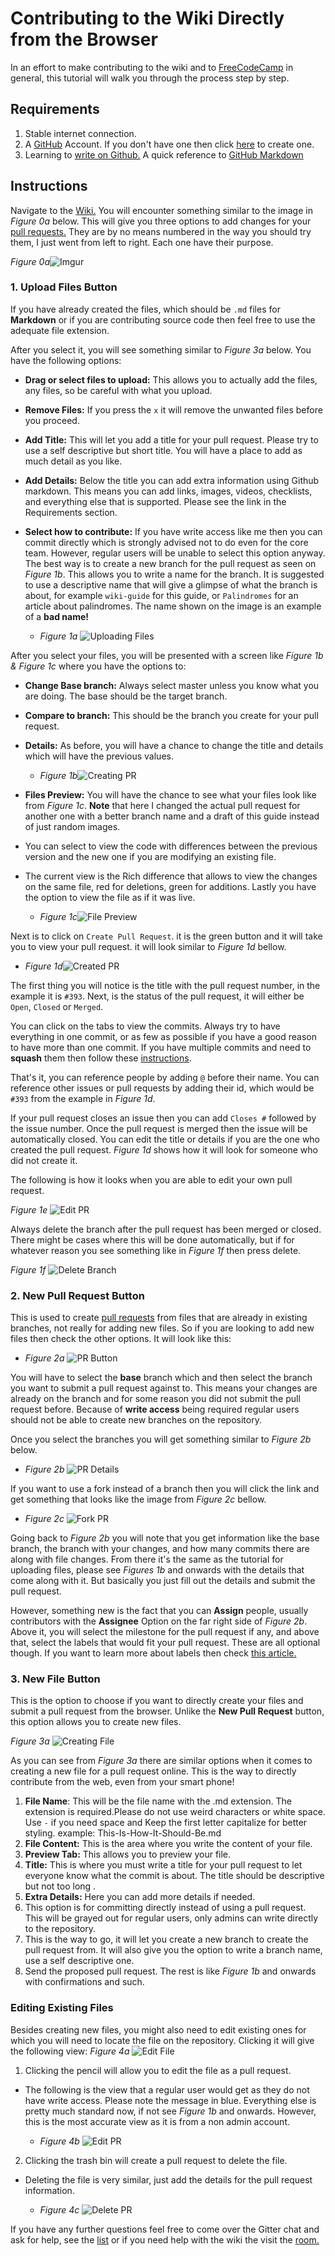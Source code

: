 # Contributing to the Wiki Directly from the Browser

In an effort to make contributing to the wiki and to [FreeCodeCamp](https://github.com/FreeCodeCamp) in general, this tutorial will walk you through the process step by step.

## Requirements

1. Stable internet connection.
2. A [GitHub](https://github.com) Account. If you don't have one then click [here](https://github.com/join) to create one.
3. Learning to [write on Github.](https://help.github.com/categories/writing-on-github/) A quick reference to [GitHub Markdown](https://github.com/adam-p/markdown-here/wiki/Markdown-Cheatsheet)

## Instructions

Navigate to the [Wiki.](https://github.com/FreeCodeCamp/wiki) You will encounter something similar to the image in _Figure 0a_ below. This will give you three options to add changes for your [pull requests.](https://help.github.com/articles/using-pull-requests/) They are by no means numbered in the way you should try them, I just went from left to right. Each one have their purpose.

_Figure 0a_![Imgur](http://i.imgur.com/6MkwQCx.png)

### 1. Upload Files Button

If you have already created the files, which should be `.md` files for **Markdown** or if you are contributing source code then feel free to use the adequate file extension.

After you select it, you will see something similar to _Figure 3a_ below. You have the following options:

- **Drag or select files to upload:** This allows you to actually add the files, any files, so be careful with what you upload.
- **Remove Files:** If you press the `x` it will remove the unwanted files before you proceed.
- **Add Title:** This will let you add a title for your pull request. Please try to use a self descriptive but short title. You will have a place to add as much detail as you like.
- **Add Details:** Below the title you can add extra information using Github markdown. This means you can add links, images, videos, checklists, and everything else that is supported. Please see the link in the Requirements section.
- **Select how to contribute:** If you have write access like me then you can commit directly which is strongly advised not to do even for the core team. However, regular users will be unable to select this option anyway. The best way is to create a new branch for the pull request as seen on _Figure 1b_. This allows you to write a name for the branch. It is suggested to use a descriptive name that will give a glimpse of what the branch is about, for example `wiki-guide` for this guide, or `Palindromes` for an article about palindromes. The name shown on the image is an example of a **bad name!**

  - _Figure 1a_ ![Uploading Files](http://i.imgur.com/PJ2kp5k.png)

After you select your files, you will be presented with a screen like _Figure 1b & Figure 1c_ where you have the options to:

- **Change Base branch:** Always select master unless you know what you are doing. The base should be the target branch.
- **Compare to branch:** This should be the branch you create for your pull request.
- **Details:** As before, you will have a chance to change the title and details which will have the previous values.

  - _Figure 1b_![Creating PR](http://i.imgur.com/rHfSVcX.png)

- **Files Preview:** You will have the chance to see what your files look like from _Figure 1c_. **Note** that here I changed the actual pull request for another one with a better branch name and a draft of this guide instead of just random images.

- You can select to view the code with differences between the previous version and the new one if you are modifying an existing file.
- The current view is the Rich difference that allows to view the changes on the same file, red for deletions, green for additions. Lastly you have the option to view the file as if it was live.

  - _Figure 1c_![File Preview](http://i.imgur.com/oYS8ZNr.png)

Next is to click on `Create Pull Request`. it is the green button and it will take you to view your pull request. it will look similar to _Figure 1d_ bellow.

- _Figure 1d_![Created PR](http://i.imgur.com/PSx5NPU.png)

The first thing you will notice is the title with the pull request number, in the example it is `#393`. Next, is the status of the pull request, it will either be `Open`, `Closed` or `Merged`.

You can click on the tabs to view the commits. Always try to have everything in one commit, or as few as possible if you have a good reason to have more than one commit. If you have multiple commits and need to **squash** them then follow these [instructions](Git-Squash).

That's it, you can reference people by adding `@` before their name. You can reference other issues or pull requests by adding their id, which would be `#393` from the example in _Figure 1d_.

If your pull request closes an issue then you can add `Closes #` followed by the issue number. Once the pull request is merged then the issue will be automatically closed. You can edit the title or details if you are the one who created the pull request. _Figure 1d_ shows how it will look for someone who did not create it.

The following is how it looks when you are able to edit your own pull request.

_Figure 1e_ ![Edit PR](http://i.imgur.com/NPgXkiz.png)

Always delete the branch after the pull request has been merged or closed. There might be cases where this will be done automatically, but if for whatever reason you see something like in _Figure 1f_ then press delete.

_Figure 1f_ ![Delete Branch](http://i.imgur.com/vePGN3Y.png)

### 2. New Pull Request Button

This is used to create [pull requests](FreeCodeCamp-Guide-Pull-Request) from files that are already in existing branches, not really for adding new files. So if you are looking to add new files then check the other options. It will look like this:

- _Figure 2a_ ![PR Button](http://i.imgur.com/WryvU3P.png)

You will have to select the **base** branch which and then select the branch you want to submit a pull request against to. This means your changes are already on the branch and for some reason you did not submit the pull request before. Because of **write access** being required regular users should not be able to create new branches on the repository.

Once you select the branches you will get something similar to _Figure 2b_ below.

- _Figure 2b_ ![PR Details](http://i.imgur.com/omG75qe.png)

If you want to use a fork instead of a branch then you will click the link and get something that looks like the image from _Figure 2c_ bellow.

- _Figure 2c_ ![Fork PR](http://i.imgur.com/0PmVLDL.png)

Going back to _Figure 2b_ you will note that you get information like the base branch, the branch with your changes, and how many commits there are along with file changes. From there it's the same as the tutorial for uploading files, please see _Figures 1b_ and onwards with the details that come along with it. But basically you just fill out the details and submit the pull request.

However, something new is the fact that you can **Assign** people, usually contributors with the **Assignee** Option on the far right side of _Figure 2b_. Above it, you will select the milestone for the pull request if any, and above that, select the labels that would fit your pull request. These are all optional though. If you want to learn more about labels then check [this article.](FreeCodeCamp-Issue-Labels)

### 3. New File Button

This is the option to choose if you want to directly create your files and submit a pull request from the browser. Unlike the **New Pull Request** button, this option allows you to create new files.

_Figure 3a_ ![Creating File](http://i.imgur.com/ZpREhd5.png)

As you can see from _Figure 3a_ there are similar options when it comes to creating a new file for a pull request online. This is the way to directly contribute from the web, even from your smart phone!

1. **File Name**: This will be the file name with the .md extension. The extension is required.Please do not use weird characters or white space. Use `-` if you need space and Keep the first letter capitalize for better styling. example: This-Is-How-It-Should-Be.md
2. **File Content:** This is the area where you write the content of your file.
3. **Preview Tab:** This allows you to preview your file.
4. **Title:** This is where you must write a title for your pull request to let everyone know what the commit is about. The title should be descriptive but not too long .
5. **Extra Details:** Here you can add more details if needed.
6. This option is for committing directly instead of using a pull request. This will be grayed out for regular users, only admins can write directly to the repository.
7. This is the way to go, it will let you create a new branch to create the pull request from. It will also give you the option to write a branch name, use a self descriptive one.
8. Send the proposed pull request. The rest is like _Figure 1b_ and onwards with confirmations and such.

### Editing Existing Files

Besides creating new files, you might also need to edit existing ones for which you will need to locate the file on the repository. Clicking it will give the following view: _Figure 4a_ ![Edit File](http://i.imgur.com/equ8XG7.png)

1. Clicking the pencil will allow you to edit the file as a pull request.

  - The following is the view that a regular user would get as they do not have write access. Please note the message in blue. Everything else is pretty much standard now, if not see _Figure 1b_ and onwards. However, this is the most accurate view as it is from a non admin account.

    - _Figure 4b_ ![Edit PR](http://i.imgur.com/tTF7oY2.png)

2. Clicking the trash bin will create a pull request to delete the file.

  - Deleting the file is very similar, just add the details for the pull request information.

    - _Figure 4c_ ![Delete PR](http://i.imgur.com/WQCCsre.png)

If you have any further questions feel free to come over the Gitter chat and ask for help, see the [list](Official-Free-Code-Camp-Chat-Rooms) or if you need help with the wiki the visit the [room.](https://gitter.im/FreeCodeCamp/Wiki)
